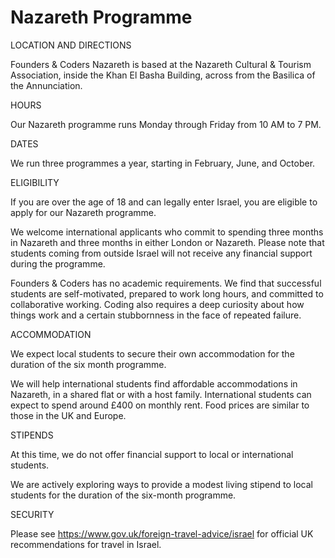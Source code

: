 # Nazareth Programme

LOCATION AND DIRECTIONS

Founders & Coders Nazareth is based at the Nazareth Cultural & Tourism Association, inside the Khan El Basha Building, across from the Basilica of the Annunciation.

HOURS

Our Nazareth programme runs Monday through Friday from 10 AM to 7 PM.

DATES

We run three programmes a year, starting in February, June, and October.

ELIGIBILITY

If you are over the age of 18 and can legally enter Israel, you are eligible to apply for our Nazareth programme. 

We welcome international applicants who commit to spending three months in Nazareth and three months in either London or Nazareth. Please note that students coming from outside Israel will not receive any financial support during the programme.

Founders & Coders has no academic requirements. We find that successful students are self-motivated, prepared to work long hours, and committed to collaborative working. Coding also requires a deep curiosity about how things work and a certain stubbornness in the face of repeated failure.

ACCOMMODATION

We expect local students to secure their own accommodation for the duration of the six month programme.

We will help international students find affordable accommodations in Nazareth, in a shared flat or with a host family. International students can expect to spend around £400 on monthly rent. Food prices are similar to those in the UK and Europe.

STIPENDS

At this time, we do not offer financial support to local or international students.

We are actively exploring ways to provide a modest living stipend to local students for the duration of the six-month programme. 

SECURITY

Please see https://www.gov.uk/foreign-travel-advice/israel for official UK recommendations for travel in Israel. 
